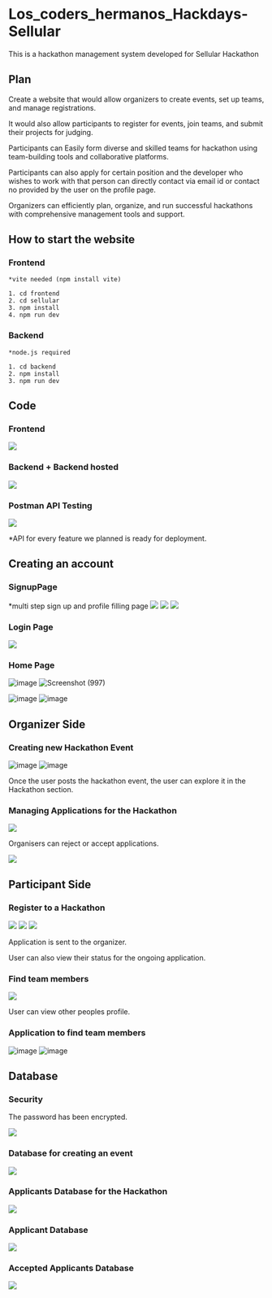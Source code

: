 # Los_coders_hermanos_Hackdays-Sellular
This is a hackathon management system developed for Sellular Hackathon


## Plan
Create a website that would allow organizers to create events, set up teams, and manage registrations.

It would also allow participants to register for events, join teams, and submit their projects for judging.

Participants can Easily form diverse and skilled teams for hackathon using team-building tools and collaborative platforms.

Participants can also apply for certain position and the developer who wishes to work with that person can directly contact via email id or contact no provided by the user on the profile page.

Organizers can efficiently plan, organize, and run successful hackathons with comprehensive management tools and support.



## How to start the website

### Frontend
    
    *vite needed (npm install vite)
    
    1. cd frontend
    2. cd sellular
    3. npm install
    4. npm run dev
    
 ### Backend
 
    *node.js required
    
    1. cd backend
    2. npm install
    3. npm run dev
    
    
    
## Code

### Frontend

<img src="https://user-images.githubusercontent.com/113037145/226199052-728b4d98-3c59-41ee-a959-17836a30b191.png">


### Backend + Backend hosted

<img src="https://user-images.githubusercontent.com/113037145/226199089-f130f88f-ea76-4b0c-b036-966966163431.png" >

### Postman API Testing

<img src="https://user-images.githubusercontent.com/113037145/226199139-40b0cb07-a406-4348-b8bd-d78398108db6.png" >

*API for every feature we planned is ready for deployment.
  
## Creating an account

### SignupPage
*multi step sign up and profile filling page
<img src="https://user-images.githubusercontent.com/113037145/226191167-9f35b71e-6668-4acb-a888-a549cc49ec1b.png" >
<img src="https://user-images.githubusercontent.com/113037145/226191172-e9e67f9c-3612-4d5a-8fb0-52b85e6abc78.png" >
<img src="https://user-images.githubusercontent.com/113037145/226191177-1290504b-c667-4d1c-ad70-642ef2b4445a.png" >

### Login Page
<img src="https://user-images.githubusercontent.com/113037145/226191277-78ee1382-e3c9-4ad9-bdde-f68828a9e83a.png" >

### Home Page
![image](https://user-images.githubusercontent.com/113037145/226203524-ae4ba59d-60dc-44d4-bc05-898ce16ac360.png)
![Screenshot (997)](https://user-images.githubusercontent.com/113037145/226203615-d8149ef7-69d5-4c6a-9e5a-ceb2de9d49a9.png)

![image](https://user-images.githubusercontent.com/113037145/226203571-9bc3a318-28bc-44da-8a39-68708dabf3dd.png)
![image](https://user-images.githubusercontent.com/113037145/226203590-7a7df6bc-4b45-44ce-ad41-bdf33bf6865e.png)


## Organizer Side

### Creating new Hackathon Event
![image](https://user-images.githubusercontent.com/113037145/226203414-35ae63a6-2f72-4018-8780-7ff739fb46a4.png)
![image](https://user-images.githubusercontent.com/113037145/226203441-98fae1c5-040c-4fa8-b7bf-11f52e9e14fe.png)


Once the user posts the hackathon event, the user can explore it in the Hackathon section.


### Managing Applications for the Hackathon

<img src="https://user-images.githubusercontent.com/113037145/226199934-81ce6228-8f8c-44f0-b4ef-ef07b5a65684.png">

Organisers can reject or accept applications.


<img src="https://user-images.githubusercontent.com/113037145/226200610-6cd77921-2771-4b64-9fa3-e7dff9004215.png" >


## Participant Side



### Register to a Hackathon
<img src="https://user-images.githubusercontent.com/113037145/226191392-8110d325-9141-4b4f-81fb-bed29a14b1f2.png">
<img src="https://user-images.githubusercontent.com/113037145/226191454-79b9af38-af20-45f5-8d96-a18a7e4a819e.png" >
<img src="https://user-images.githubusercontent.com/113037145/226191458-ff427698-796f-4522-90bc-fedc05bcfd92.png" >

Application is sent to the organizer.



User can also view their status for the ongoing application.

### Find team members
<img src="https://user-images.githubusercontent.com/113037145/226191519-6e025f57-f3a6-4b69-b5f0-bbe012ec6ecf.png" >

User can view other peoples profile.

### Application to find team members

![image](https://user-images.githubusercontent.com/113037145/226203129-b5cf0fe4-e65a-46f7-9543-d9e854b4123a.png)
![image](https://user-images.githubusercontent.com/113037145/226203173-0720b173-99d9-4fcf-a49f-e4245b0b42cb.png)


## Database

### Security

The password has been encrypted.

<img src="https://user-images.githubusercontent.com/113037145/226197804-386430a2-d9aa-4406-999f-0e8b26075cc8.png" >

### Database for creating an event

<img src="https://user-images.githubusercontent.com/113037145/226197905-58447ede-ea44-4aa6-a4fe-16fd83d0c092.png">

### Applicants Database for the Hackathon

<img src="https://user-images.githubusercontent.com/113037145/226198095-d165062d-2152-48cc-beac-ce41a2cb9d3d.png" >

### Applicant Database

<img src="https://user-images.githubusercontent.com/113037145/226198012-a7218d94-3695-4988-8738-058bdae613a4.png" >

### Accepted Applicants Database

<img src="https://user-images.githubusercontent.com/113037145/226198573-f6083280-729e-413e-bd4d-36e87051389d.png" >











